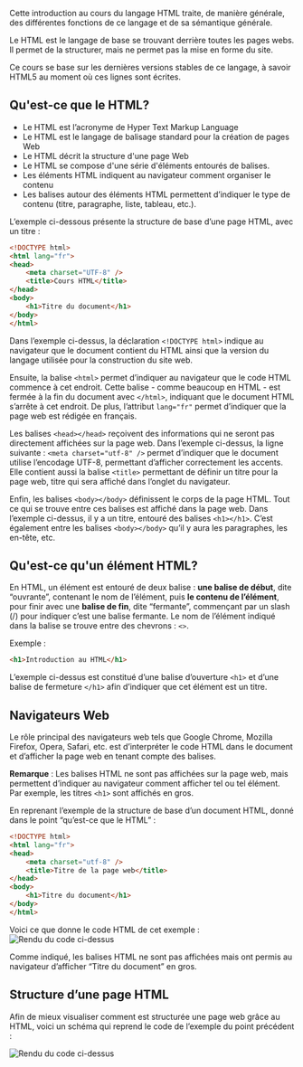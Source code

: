 Cette introduction au cours du langage HTML traite, de manière générale, des différentes fonctions de ce langage et de sa sémantique générale.

Le HTML est le langage de base se trouvant derrière toutes les pages webs. Il permet de la structurer, mais ne permet pas la mise en forme du site. 

Ce cours se base sur les dernières versions stables de ce langage, à savoir HTML5 au moment où ces lignes sont écrites.

## Qu'est-ce que le HTML?

- Le HTML est l’acronyme de Hyper Text Markup Language
- Le HTML est le langage de balisage standard pour la création de pages Web
- Le HTML décrit la structure d'une page Web
- Le HTML se compose d'une série d'éléments entourés de balises.
- Les éléments HTML indiquent au navigateur comment organiser le contenu
- Les balises autour des éléments HTML permettent d’indiquer le type de contenu (titre, paragraphe, liste, tableau, etc.).

L’exemple ci-dessous présente la structure de base d’une page HTML, avec un titre :

``` html
<!DOCTYPE html>
<html lang="fr">
<head>
    <meta charset="UTF-8" />
    <title>Cours HTML</title>
</head>
<body>
    <h1>Titre du document</h1>
</body>
</html>
```

Dans l’exemple ci-dessus, la déclaration ```<!DOCTYPE html>``` indique au navigateur que le document contient du HTML ainsi que la version du langage utilisée pour la construction du site web.

Ensuite, la balise ```<html>``` permet d’indiquer au navigateur que le code HTML commence à cet endroit. Cette balise - comme beaucoup en HTML - est fermée à la fin du document avec ```</html>```, indiquant que le document HTML s’arrête à cet endroit. De plus, l’attribut ```lang="fr"``` permet d’indiquer que la page web est rédigée en français.

Les balises ```<head></head>``` reçoivent des informations qui ne seront pas directement affichées sur la page web. Dans l’exemple ci-dessus, la ligne suivante : ```<meta charset="utf-8" />``` permet d’indiquer que le document utilise l’encodage UTF-8, permettant d’afficher correctement les accents. Elle contient aussi la balise ```<title>``` permettant de définir un titre pour la page web, titre qui sera affiché dans l’onglet du navigateur.

Enfin, les balises ```<body></body>``` définissent le corps de la page HTML. Tout ce qui se trouve entre ces balises est affiché dans la page web. Dans l’exemple ci-dessus, il y a un titre, entouré des balises ```<h1></h1>```. C’est également entre les balises ```<body></body>``` qu’il y aura les paragraphes, les en-tête, etc.

## Qu'est-ce qu'un élément HTML?

En HTML, un élément est entouré de deux balise : **une balise de début**, dite “ouvrante”, contenant le nom de l’élément, puis **le contenu de l’élément**, pour finir avec une **balise de fin**, dite “fermante”, commençant par un slash (/) pour indiquer c’est une balise fermante. Le nom de l’élément indiqué dans la balise se trouve entre des chevrons : ```<>```.

Exemple :

```html
<h1>Introduction au HTML</h1>
```

L’exemple ci-dessus est constitué d’une balise d’ouverture ```<h1>``` et d’une balise de fermeture ```</h1>``` afin d’indiquer que cet élément est un titre.

## Navigateurs Web

Le rôle principal des navigateurs web tels que Google Chrome, Mozilla Firefox, Opera, Safari, etc. est d’interpréter le code HTML dans le document et d’afficher la page web en tenant compte des balises. 

__Remarque__ : Les balises HTML ne sont pas affichées sur la page web, mais permettent d’indiquer au navigateur comment afficher tel ou tel élément. Par exemple, les titres ```<h1>``` sont affichés en gros.

En reprenant l’exemple de la structure de base d’un document HTML, donné dans le point “qu’est-ce que le HTML” : 

```html
<!DOCTYPE html>
<html lang="fr">
<head>
	<meta charset="utf-8" />
	<title>Titre de la page web</title>
</head>
<body>
	<h1>Titre du document</h1>
</body>
</html>
```

Voici ce que donne le code HTML de cet exemple :
![Rendu du code ci-dessus](https://github.com/Microleadoff/content/blob/master/lang/fr/D%C3%A9veloppement%20G%C3%A9n%C3%A9rique/HTML/courses/10%20-%20Introduction/images/image2.png)

Comme indiqué, les balises HTML ne sont pas affichées mais ont permis au navigateur d’afficher “Titre du document” en gros.

## Structure d’une page HTML

Afin de mieux visualiser comment est structurée une page web grâce au HTML, voici un schéma qui reprend le code de l’exemple du point précédent :

![Rendu du code ci-dessus](https://github.com/Microleadoff/content/blob/master/lang/fr/D%C3%A9veloppement%20G%C3%A9n%C3%A9rique/HTML/courses/10%20-%20Introduction/images/image1.png)
